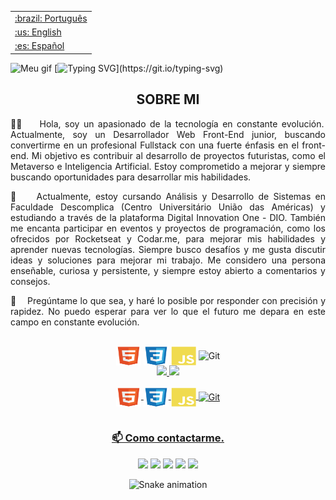<table align="right">
 <tr><td><a href="https://github.com/Guilherme-Espinosa/Guilherme-Espinosa/blob/main/README.md">:brazil: Português</a></td></tr> 
 <tr><td><a href="https://github.com/Guilherme-Espinosa/Guilherme-Espinosa/blob/main/README-en.md">:us: English</a></td></tr>
 <tr><td><a href="https://github.com/Guilherme-Espinosa/Guilherme-Espinosa/blob/main/README-es.md">:es: Español</a></td></tr>
</table>
  
  ![Meu gif](https://user-images.githubusercontent.com/105338579/188969238-ee3b2810-e610-4681-98a6-0ab00027df7c.gif) [![Typing SVG](https://readme-typing-svg.herokuapp.com?font=ronoto+mono&size=20&pause=1000&color=42C920&width=435&lines=Hola%2C+me+llamo+Guilherme+Espinosa.;Bienvenido(a)+a+mi+perfil!)](https://git.io/typing-svg)
  
<article align="justify">
	<h1 align="center"> SOBRE MI</h1>
	<p align="justify">
	👩‍💻&nbsp;&nbsp;&nbsp;&nbsp;Hola, soy un apasionado de la tecnología en constante evolución. Actualmente, soy un Desarrollador Web Front-End junior, buscando convertirme en un profesional Fullstack con una fuerte énfasis en el front-end. Mi objetivo es contribuir al desarrollo de proyectos futuristas, como el Metaverso e Inteligencia Artificial. Estoy comprometido a mejorar y siempre buscando oportunidades para desarrollar mis habilidades.
	</p>
	<p align="justify">
	🧠&nbsp;&nbsp;&nbsp;&nbsp;Actualmente, estoy cursando Análisis y Desarrollo de Sistemas en Faculdade Descomplica (Centro Universitário União das Américas) y estudiando a través de la plataforma Digital Innovation One - DIO. También me encanta participar en eventos y proyectos de programación, como los ofrecidos por Rocketseat y Codar.me, para mejorar mis habilidades y aprender nuevas tecnologías. Siempre busco desafíos y me gusta discutir ideas y soluciones para mejorar mi trabajo. Me considero una persona enseñable, curiosa y persistente, y siempre estoy abierto a comentarios y consejos.
	</p>
	<p align="justify">
	🤔&nbsp;&nbsp;&nbsp;&nbsp;Pregúntame lo que sea, y haré lo posible por responder con precisión y rapidez. No puedo esperar para ver lo que el futuro me depara en este campo en constante evolución.
</p>
</article>

<div align="center" style="display: inline_block"><br>
	<img align="center" alt="HTML" height="30" width="40" src="https://raw.githubusercontent.com/devicons/devicon/master/icons/html5/html5-original.svg">
	<img align="center" alt="CSS" height="30" width="40" src="https://raw.githubusercontent.com/devicons/devicon/master/icons/css3/css3-original.svg"> 
	<img align="center" alt="Js" height="30" width="40" src="https://raw.githubusercontent.com/devicons/devicon/master/icons/javascript/javascript-plain.svg">
	<img align="center" alt="Git" height="55" width="65" src="https://cdn.jsdelivr.net/gh/devicons/devicon/icons/git/git-plain-wordmark.svg" />
</div>

<div align="center">
  <a href="https://github.com/Guilherme-Espinosa">
  <img height="160em" src="https://github-readme-stats.vercel.app/api?username=Guilherme-Espinosa&show_icons=true&theme=transparent&include_all_commits=true&count_private=true"/>
  <img height="160em" src="https://github-readme-stats.vercel.app/api/top-langs/?username=Guilherme-Espinosa&layout=demo&langs_count=6&theme=transparent"/>
</div>

<div align="center" style="display: inline_block"><br>
	<img align="center" alt="HTML" height="30" width="40" src="https://raw.githubusercontent.com/devicons/devicon/master/icons/html5/html5-original.svg">
	<img align="center" alt="CSS" height="30" width="40" src="https://raw.githubusercontent.com/devicons/devicon/master/icons/css3/css3-original.svg"> 
	<img align="center" alt="Js" height="30" width="40" src="https://raw.githubusercontent.com/devicons/devicon/master/icons/javascript/javascript-plain.svg">
	<img align="center" alt="Git" height="55" width="65" src="https://cdn.jsdelivr.net/gh/devicons/devicon/icons/git/git-plain-wordmark.svg" />
</div>
<br>
 
<h3 align="center"> 📫 Como contactarme. </h3>
<div align="center"> 
	<a href="https://www.linkedin.com/in/guilherme-espinosa/" target="_blank"><img src="https://img.shields.io/badge/-LinkedIn-%230077B5?style=for-the-badge&logo=linkedin&logoColor=white" target="_blank"></a> 
	<a href="https://www.instagram.com/guilherme.espinosa/" target="_blank"><img src="https://img.shields.io/badge/-Instagram-%23E4405F?style=for-the-badge&logo=instagram&logoColor=white" target="_blank"></a> 
	<a href="https://www.youtube.com/GuilhermeEspinosa" target="_blank"><img src="https://img.shields.io/badge/YouTube-FF0000?style=for-the-badge&logo=youtube&logoColor=white" target="_blank"></a>
	<a href ="mailto:luiz5913.01@gmail.com"><img src="https://img.shields.io/badge/-Email-%23333?style=for-the-badge&logo=gmail&logoColor=white" target="_blank"></a>
	<a href="https://twitter.com/dev_espinosa" target="_blank"><img src="https://img.shields.io/twitter/follow/dev_espinosa?style=for-the-badge" target="_blank"></a>
 
  ![Snake animation](https://github.com/Guilherme-Espinosa/Guilherme-Espinosa/blob/output/github-contribution-grid-snake.svg)

</div>
